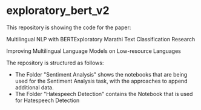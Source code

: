 # exploratory_bert_v2
This repository is showing the code for the paper:

Multilingual NLP with BERTExploratory Marathi Text Classification Research

Improving Multilingual Language Models on Low-resource Languages

The repository is structured as follows:

- The Folder "Sentiment Analysis" shows the notebooks that are being used for the Sentiment Analysis task, with the approaches to append additional data.
- The Folder "Hatespeech Detection" contains the Notebook that is used for Hatespeech Detection     
